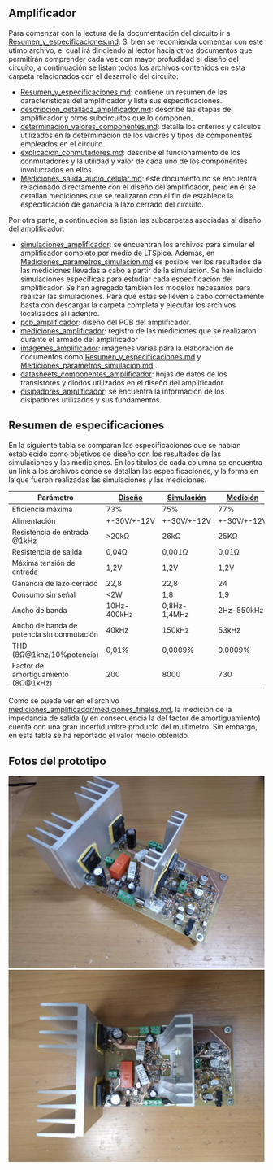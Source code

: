 ﻿## Amplificador

Para comenzar con la lectura de la documentación del circuito ir a [Resumen_y_especificaciones.md](Resumen_y_especificaciones.md). Si bien se recomienda comenzar con este útimo archivo, el cual irá dirigiendo al lector hacia otros documentos que permitirán comprender cada vez con mayor profudidad el diseño del circuito, a continuación se listan todos los archivos contenidos en esta carpeta relacionados con el desarrollo del circuito:

- [Resumen_y_especificaciones.md](Resumen_y_especificaciones.md): contiene un resumen de las características del amplificador y lista sus especificaciones. 
- [descripcion_detallada_amplificador.md](descripcion_detallada_amplificador.md): describe las etapas del amplificador y otros subcircuitos que lo componen.
- [determinacion_valores_componentes.md](determinacion_valores_componentes.md): detalla los criterios y cálculos utilizados en la determinación de los valores y tipos de componentes empleados en el circuito.
- [explicacion_conmutadores.md](explicacion_conmutadores.md): describe el funcionamiento de los conmutadores y la utilidad y valor de cada uno de los componentes involucrados en ellos.
- [Mediciones_salida_audio_celular.md](Mediciones_audio_celular.md): este documento no se encuentra relacionado directamente con el diseño del amplificador, pero en él se detallan mediciones que se realizaron con el fin de establece la especificación de ganancia a lazo cerrado del circuito.


Por otra parte, a continuación se listan las subcarpetas asociadas al diseño del amplificador:

- [simulaciones_amplificador](./simulaciones_amplificador): se encuentran los archivos para simular el amplificador completo por medio de LTSpice. Además, en [Mediciones_parametros_simulacion.md](simulaciones_amplificador/Mediciones_parametros_simulacion.md) es posible ver los resultados de las mediciones llevadas a cabo a partir de la simulación. Se han incluido simulaciones específicas para estudiar cada especificación del amplificador. Se han agregado también los modelos necesarios para realizar las simulaciones. Para que estas se lleven a cabo correctamente basta con descargar la carpeta completa y ejecutar los archivos localizados allí adentro. 
- [pcb_amplificador](./pcb_amplificador): diseño del PCB del amplificador. 
- [mediciones_amplificador](./mediciones_amplificador): registro de las mediciones que se realizaron durante el armado del amplificador
- [imagenes_amplificador](./imagenes_amplificador): imágenes varias para la elaboración de documentos como [Resumen_y_especificaciones.md](Resumen_y_especificaciones.md) y [Mediciones_parametros_simulacion.md](simulaciones_amplificador/Mediciones_parametros_simulacion.md) .
- [datasheets_componentes_amplificador](./datasheets_componentes_amplificador): hojas de datos de los transistores y diodos utilizados en el diseño del amplificador.
- [disipadores_amplificador](./disipadores_amplificador): se encuentra la información de los disipadores utilizados y sus fundamentos.


## Resumen de especificaciones
En la siguiente tabla se comparan las especificaciones que se habían establecido como objetivos de diseño con los resultados de las simulaciones y las mediciones. En los titulos de cada columna se encuentra un link a los archivos donde se detallan las especificaciones, y la forma en la que fueron realizadas las simulaciones y las mediciones.


| Parámetro| [Diseño](Resumen_y_especificaciones.md) | [Simulación ](simulaciones_amplificador/Mediciones_parametros_simulacion.md)| [Medición](mediciones_amplificador/mediciones_finales.md) |
|----------------------------|--------|------------|----------|
| Eficiencia máxima          |     73%   |     75%       |    77%      |
| Alimentación               |+-30V/+-12V |  +-30V/+-12V |  +-30V/+-12V  |
| Resistencia de entrada  @1kHz   |    >20kΩ   |     26kΩ       |    25KΩ      |
| Resistencia de salida      |      0,04Ω  	|      0,001Ω      |    0,01Ω      |
| Máxima tensión de entrada  |    1,2V  |      1,2V  |    1,2V      |
| Ganancia de lazo cerrado   |   22,8   |     22,8       |   24  |
| Consumo sin señal          |    <2W   |      1,8      |    1,9     |
| Ancho de banda             |    10Hz-400kHz    |    0,8Hz-1,4MHz        |  2Hz-550kHz |
| Ancho de banda de potencia sin conmutación |    40kHz    |    150kHz        | 53kHz |
| THD (8Ω@1khz/10%potencia)  |   0,01%   |  0,0009% | 0.0009% |
| Factor de amortiguamiento (8Ω@1kHz)  |	200	| 8000 | 730 |

Como se puede ver en el archivo [mediciones_amplificador/mediciones_finales.md](mediciones_amplificador/mediciones_finales.md), la medición de la impedancia de salida (y en consecuencia la del factor de amortiguamiento) cuenta con una gran incertidumbre producto del multímetro. Sin embargo, en esta tabla se ha reportado el valor medio obtenido.


## Fotos del prototipo

![](imagenes_amplificador/prototipo_vista_lateral.jpg) ![](imagenes_amplificador/prototipo_vista_superior.jpg) 
